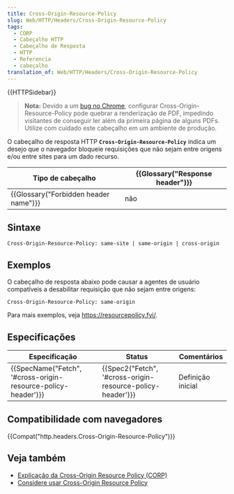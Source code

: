 ```yaml
---
title: Cross-Origin-Resource-Policy
slug: Web/HTTP/Headers/Cross-Origin-Resource-Policy
tags:
  - CORP
  - Cabeçalho HTTP
  - Cabeçalho de Resposta
  - HTTP
  - Referencia
  - cabeçalho
translation_of: Web/HTTP/Headers/Cross-Origin-Resource-Policy
---
```

{{HTTPSidebar}}

> **Nota:** Devido a um [bug no Chrome](https://bugs.chromium.org/p/chromium/issues/detail?id=1074261), configurar Cross-Origin-Resource-Policy pode quebrar a renderização de PDF, impedindo visitantes de conseguir ler além da primeira página de alguns PDFs. Utilize com cuidado este cabeçalho em um ambiente de produção.

O cabeçalho de resposta HTTP **`Cross-Origin-Resource-Policy`** indica um desejo que o navegador bloqueie requisições que não sejam entre origens e/ou entre sites para um dado recurso.

| Tipo de cabeçalho                                | {{Glossary("Response header")}} |
| ------------------------------------------------ | ---------------------------------------- |
| {{Glossary("Forbidden header name")}} | não                                      |

## Sintaxe

    Cross-Origin-Resource-Policy: same-site | same-origin | cross-origin

## Exemplos

O cabeçalho de resposta abaixo pode causar a agentes de usuário compatíveis a desabilitar requisição que não sejam entre origens:

    Cross-Origin-Resource-Policy: same-origin

Para mais exemplos, veja <https://resourcepolicy.fyi/>.

## Especificações

| Especificação                                                                    | Status                                                                       | Comentários       |
| -------------------------------------------------------------------------------- | ---------------------------------------------------------------------------- | ----------------- |
| {{SpecName("Fetch", '#cross-origin-resource-policy-header')}} | {{Spec2("Fetch", '#cross-origin-resource-policy-header')}} | Definição inicial |

## Compatibilidade com navegadores

{{Compat("http.headers.Cross-Origin-Resource-Policy")}}

## Veja também

- [Explicação da Cross-Origin Resource Policy (CORP)](</pt-BR/docs/Web/HTTP/Cross-Origin_Resource_Policy_(CORP)>)
- [Considere usar Cross-Origin Resource Policy](https://resourcepolicy.fyi/)
